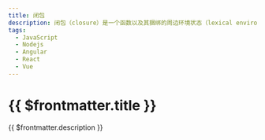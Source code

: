 ```yaml
---
title: 闭包
description: 闭包（closure）是一个函数以及其捆绑的周边环境状态（lexical environment，词法环境）的引用的组合。换而言之，闭包让开发者可以从内部函数访问外部函数的作用域。在 JavaScript 中，闭包会随着函数的创建而被同时创建。
tags:
  - JavaScript
  - Nodejs
  - Angular
  - React
  - Vue
---
```


# {{ $frontmatter.title }}

{{ $frontmatter.description }}
